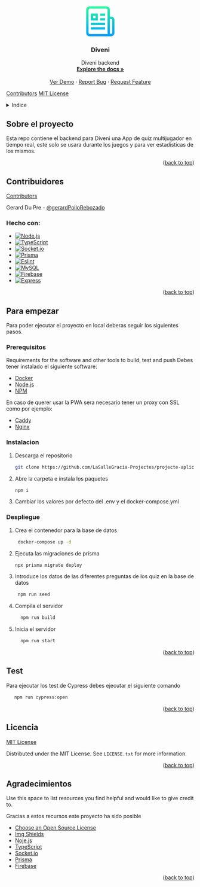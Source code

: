 <!-- Improved compatibility of back to top link: See: https://github.com/othneildrew/Best-README-Template/pull/73 -->

<a name="readme-top" id="readme-top"></a>


<!--
*** Thanks for checking out the Best-README-Template. If you have a suggestion
*** that would make this better, please fork the repo and create a pull request
*** or simply open an issue with the tag "enhancement".
*** Don't forget to give the project a star!
*** Thanks again! Now go create something AMAZING! :D
-->

<!-- PROJECT SHIELDS -->

<!--
*** I'm using markdown "reference style" links for readability.
*** Reference links are enclosed in brackets [ ] instead of parentheses ( ).
*** See the bottom of this document for the declaration of the reference variables
*** for contributors-url, forks-url, etc. This is an optional, concise syntax you may use.
*** https://www.markdownguide.org/basic-syntax/#reference-style-links
-->

<!-- FUTURES
[![Forks][forks-shield]][forks-url]
[![Stargazers][stars-shield]][stars-url]
[![Issues][issues-shield]][issues-url]-->

<!-- PROJECT LOGO -->

<br />
<div align="center">
  <a href="https://github.com/LaSalleGracia-Projectes/projecte-aplicaci-web-servidor-richard-stallman">
    <img src="images/logo.png" alt="Logo" width="80" height="80">
  </a>

<h3 align="center">Diveni</h3>

<p align="center">
    Diveni backend
    <br />
    <!-- Link to Memory PDF -->
    <a href="https://github.com/LaSalleGracia-Projectes/projecte-aplicaci-web-servidor-richard-stallman"><strong>Explore the docs »</strong></a>
    <br />
    <br />
    <!-- Link to Demo Video -->
    <a href="https://back.pollorebozado.com/">Ver Demo</a>
    ·
    <a href="https://github.com/LaSalleGracia-Projectes/projecte-aplicaci-web-servidor-richard-stallman/issues">Report Bug</a>
    ·
    <a href="https://github.com/LaSalleGracia-Projectes/projecte-aplicaci-web-servidor-richard-stallman/issues">Request Feature</a>
  </p>
</div>

[Contributors][contributors-url]
[MIT License][license-url]

<!-- TABLE OF CONTENTS -->

<details>
  <summary>Indice</summary>
  <ol>
    <li>
      <a href="#sobre-el-proyecto">Sobre el proyecto</a>
      <ul>
        <li><a href="#contribuidores">Contribuidores</a></li>
        <li><a href="#hecho-con">Hecho con</a></li>
      </ul>
    </li>
    <li>
      <a href="#para-empezar">Para empezar</a>
      <ul>
        <li><a href="#prerequisitos">Prerequisitos</a></li>
        <li><a href="#instalacion">Instalacion</a></li>
        <li><a href="#despliegue">Despliegue</a></li>
      </ul>
    </li>
    <li><a href="#test">Test</a></li>
    <li><a href="#roadmap">Roadmap</a></li>
    <li><a href="#licencia">Licencia</a></li>
    <li><a href="#agradecimientos">Agradecimientos</a></li>
  </ol>
</details>

<!-- ABOUT THE PROJECT -->

## Sobre el proyecto

Esta repo contiene el backend para Diveni una App de quiz multijugador en tiempo real, este solo se usara durante los juegos y para ver estadisticas de los mismos.

<p align="right">(<a href="#readme-top">back to top</a>)</p>

## Contribuidores

[Contributors][contributors-url]

Gerard Du Pre - [@gerardPolloRebozado](https://github.com/GerardPolloRebozado)

### Hecho con:

* [![Node.js][Node.js]][Node.js-url]
* [![TypeScript][TypeScript]][TypeScript-url]
* [![Socket.io][Socket.io]][Socket.io-url]
* [![Prisma][Prisma]][Prisma-url]
* [![Eslint][Eslint]][Eslint-url]
* [![MySQL][MySQL]][MySQL-url]
* [![Firebase][Firebase]][Firebase-url]
* [![Express][Express]][Express-url]

<!-- See: https://github.com/alexandresanlim/Badges4-README.md-Profile?tab=readme-ov-file#-terminal -->

<p align="right">(<a href="#readme-top">back to top</a>)</p>

<!-- GETTING STARTED -->

## Para empezar

Para poder ejecutar el proyecto en local deberas seguir los siguientes pasos.

### Prerequisitos

Requirements for the software and other tools to build, test and push
Debes tener instalado el siguiente software:

- [Docker](https://www.docker.com/)
- [Node.js](https://nodejs.org/)
- [NPM](https://www.npmjs.com/)

En caso de querer usar la PWA sera necesario tener un proxy con SSL como por ejemplo:
- [Caddy](https://caddyserver.com/)
- [Nginx](https://www.nginx.com/)

### Instalacion


1. Descarga el repositorio
    ```sh
    git clone https://github.com/LaSalleGracia-Projectes/projecte-aplicaci-web-servidor-richard-stallman
    ```
2. Abre la carpeta e instala los paquetes
   ```js
   npm i
   ```
3. Cambiar los valores por defecto del .env y el docker-compose.yml

### Despliegue

1. Crea el contenedor para la base de datos
   ```sh
    docker-compose up -d
   ```
2. Ejecuta las migraciones de prisma
   ```sh
   npx prisma migrate deploy
   ```
3. Introduce los datos de las diferentes preguntas de los quiz en la base de datos
   ```sh
    npm run seed
   ```
4. Compila el servidor
    ```sh
      npm run build
    ```
5. Inicia el servidor
    ```sh
      npm run start
    ```

<p align="right">(<a href="#readme-top">back to top</a>)</p>

## Test

Para ejecutar los test de Cypress debes ejecutar el siguiente comando

```sh
   npm run cypress:open
```

<p align="right">(<a href="#readme-top">back to top</a>)</p>

<!-- LICENSE -->

## Licencia

[MIT License][license-url]

Distributed under the MIT License. See `LICENSE.txt` for more information.

<p align="right">(<a href="#readme-top">back to top</a>)</p>

<!-- ACKNOWLEDGMENTS -->

## Agradecimientos

Use this space to list resources you find helpful and would like to give credit to.

Gracias a estos recursos este proyecto ha sido posible

* [Choose an Open Source License](https://choosealicense.com)
* [Img Shields](https://shields.io)
* [Noje.js](https://nodejs.org/)
* [TypeScript](https://www.typescriptlang.org/)
* [Socket.io](https://socket.io/)
* [Prisma](https://www.prisma.io/)
* [Firebase](https://firebase.google.com/)

<p align="right">(<a href="#readme-top">back to top</a>)</p>

<!-- MARKDOWN LINKS & IMAGES -->

<!-- https://www.markdownguide.org/basic-syntax/#reference-style-links -->

[contributors-shield]: https://img.shields.io/github/contributors/LaSalleGracia-Projectes/projecte-aplicaci-web-servidor-richard-stallman.svg?style=for-the-badge
[contributors-url]: https://github.com/LaSalleGracia-Projectes/projecte-aplicaci-web-servidor-richard-stallman/graphs/contributors
[license-shield]: https://img.shields.io/github/license/LaSalleGracia-Projectes/projecte-aplicaci-web-servidor-richard-stallman.svg?style=for-the-badge
[license-url]: https://github.com/LaSalleGracia-Projectes/projecte-aplicaci-web-servidor-richard-stallman/blob/master/LICENSE.txt
[product-screenshot]: images/screenshot.png
[Socket.io]: https://img.shields.io/badge/Socket.io-010101?&style=for-the-badge&logo=Socket.io&logoColor=white
[Socket.io-url]: https://socket.io/
[TypeScript]: https://img.shields.io/badge/TypeScript-007ACC?style=for-the-badge&logo=typescript&logoColor=white
[TypeScript-url]: https://www.typescriptlang.org/
[Node.js]: https://img.shields.io/badge/Node.js-43853D?style=for-the-badge&logo=node.js&logoColor=white
[Node.js-url]: https://nodejs.org/en/
[Prisma]: https://img.shields.io/badge/Prisma-2D3748?style=for-the-badge&logo=prisma&logoColor=white
[Prisma-url]: https://www.prisma.io/
[Eslint]: https://img.shields.io/badge/ESLint-4B32C3?style=for-the-badge&logo=eslint&logoColor=white
[Eslint-url]: https://eslint.org/
[MySQL]: https://img.shields.io/badge/MySQL-00000F?style=for-the-badge&logo=mysql&logoColor=white
[MySQL-url]: https://www.mysql.com/
[Firebase]: https://img.shields.io/badge/Firebase-FFCA28?style=for-the-badge&logo=firebase&logoColor=black
[Firebase-url]: https://firebase.google.com/
[Express]: https://img.shields.io/badge/Express.js-000000?style=for-the-badge&logo=express&logoColor=white
[Express-url]: https://expressjs.com/



